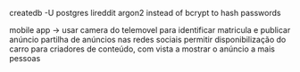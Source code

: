 createdb -U postgres lireddit
argon2 instead of bcrypt to hash passwords

mobile app -> usar camera do telemovel para identificar matricula e publicar anúncio
partilha de anúncios nas redes sociais
permitir disponibilização do carro para criadores de conteúdo, com vista a mostrar o anúncio a mais pessoas